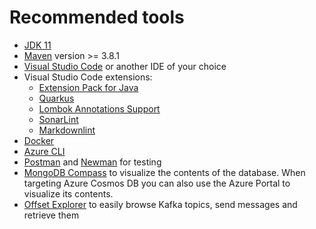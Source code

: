 # Recommended tools

- [JDK 11](https://www.oracle.com/java/technologies/downloads/)
- [Maven](https://maven.apache.org/download.cgi) version >= 3.8.1
- [Visual Studio Code](https://code.visualstudio.com/Download) or another IDE of your choice
- Visual Studio Code extensions:
  - [Extension Pack for Java](https://marketplace.visualstudio.com/items?itemName=vscjava.vscode-java-pack)
  - [Quarkus](https://marketplace.visualstudio.com/items?itemName=redhat.vscode-quarkus)
  - [Lombok Annotations Support](https://marketplace.visualstudio.com/items?itemName=GabrielBB.vscode-lombok)
  - [SonarLint](https://marketplace.visualstudio.com/items?itemName=SonarSource.sonarlint-vscode)
  - [Markdownlint](https://marketplace.visualstudio.com/items?itemName=DavidAnson.vscode-markdownlint)
- [Docker](https://www.docker.com/products/docker-desktop)
- [Azure CLI](https://docs.microsoft.com/en-us/cli/azure/install-azure-cli)
- [Postman](https://www.postman.com/downloads/) and [Newman](https://support.postman.com/hc/en-us/articles/115003703325-How-to-install-Newman)
  for testing
- [MongoDB Compass](https://docs.mongodb.com/compass/master/install/) to visualize the contents of the database.
  When targeting Azure Cosmos DB you can also use the Azure Portal to visualize its contents.
- [Offset Explorer](https://kafkatool.com/features.html) to easily browse Kafka topics, send messages and
  retrieve them
